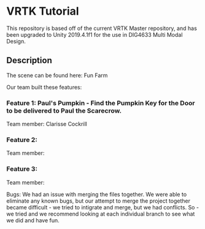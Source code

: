 # VRTK Tutorial
This repository is based off of the current VRTK Master repository, and has been upgraded to Unity 2019.4.1f1 for the use in DIG4633 Multi Modal Design.

## Description

The scene can be found here: Fun Farm

Our team built these features:

### Feature 1: Paul's Pumpkin - Find the Pumpkin Key for the Door to be delivered to Paul the Scarecrow.
Team member: Clarisse Cockrill 

### Feature 2: <description>
Team member: <Name>
  
### Feature 3: <description>
Team member: <Name>
  
  
  
Bugs: We had an issue with merging the files together. We were able to eliminate any known bugs, but our attempt to merge the project together became difficult - we tried to intigrate and merge, but we had conflicts. So - we tried and we recommend looking at each individual branch to see what we did and have fun.
